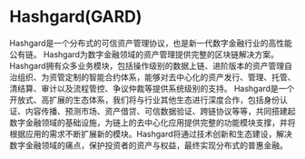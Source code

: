 # Hashgard(GARD)

Hashgard是一个分布式的可信资产管理协议，也是新一代数字金融行业的高性能公有链。
Hashgard为数字金融领域的资产管理提供完整的区块链解决方案。Hashgard拥有众多业务模块，包括操作级别的数据上链、进阶版本的资产管理自治组织、为资管定制的智能合约体系，能够对去中心化的资产发行、管理、托管、清结算、审计以及流程管控、争议仲裁等提供系统级别的支持。
Hashgard是一个开放式、高扩展的生态体系，我们将与行业其他生态进行深度合作，包括身份认证、内容传播、预测市场、资产借贷、可信数据验证、跨链协议等等，共同搭建起数字金融领域的基础设施，为链上的去中心化应用提供完整的功能模块支撑，并将根据应用的需求不断扩展新的模块。Hashgard将通过技术创新和生态建设，解决数字金融领域的痛点，保护投资者的资产与权益，最终实现分布式的普惠金融。
